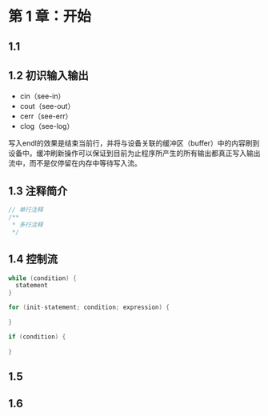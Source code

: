 # 第 1 章：开始

## 1.1

## 1.2 初识输入输出

- cin（see-in）
- cout（see-out）
- cerr（see-err）
- clog（see-log）

写入endl的效果是结束当前行，并将与设备关联的缓冲区（buffer）中的内容刷到设备中。缓冲刷新操作可以保证到目前为止程序所产生的所有输出都真正写入输出流中，而不是仅停留在内存中等待写入流。

## 1.3 注释简介

```c++
// 单行注释
/**
 * 多行注释
 */
```

## 1.4 控制流

```c++
while (condition) {
  statement
}
```

```c++
for (init-statement; condition; expression) {
  
}
```

```c++
if (condition) {
  
}
```

## 1.5

## 1.6
